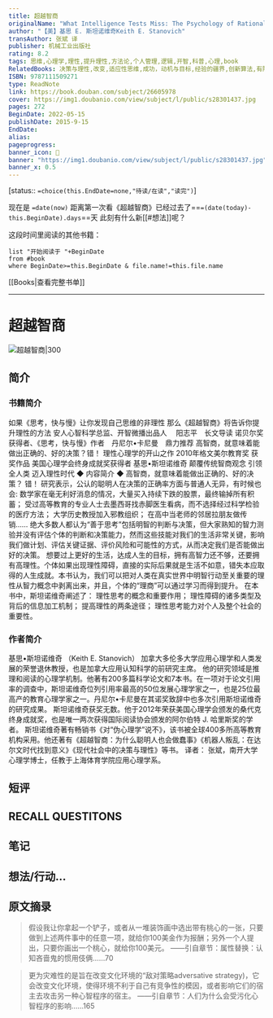 ```yaml
---
title: 超越智商
originalName: "What Intelligence Tests Miss: The Psychology of Rational Thought"
author: "【美】基思 E. 斯坦诺维奇Keith E. Stanovich"
transAuthor: 张斌 译
publisher: 机械工业出版社
rating: 8.2
tags: 思维,心理学,理性,提升理性,方法论,个人管理,逻辑,开智,科普,心理,book
RelatedBooks: 决策与理性,改变,适应性思维,成功，动机与目标,经验的疆界,创新算法,有限理性,认知心理学及其启示,思维与决策（第四版）,这才是心理学（第9版）
ISBN: 9787111509271
type: ReadNote
link: https://book.douban.com/subject/26605978
cover: https://img1.doubanio.com/view/subject/l/public/s28301437.jpg
pages: 272
BeginDate: 2022-05-15
publishDate: 2015-9-15
EndDate:
alias:
pageprogress:
banner_icon: 📖
banner: "https://img1.doubanio.com/view/subject/l/public/s28301437.jpg"
banner_x: 0.5
---
```

[status:: `=choice(this.EndDate=none,"待读/在读","读完")`]

现在是 `=date(now)`
距离第一次看《超越智商》已经过去了==`=(date(today)-this.BeginDate).days`==天
此刻有什么新[[#想法]]呢？


这段时间里阅读的其他书籍：

```dataview
list "开始阅读于 "+BeginDate
from #book 
where BeginDate>=this.BeginDate & file.name!=this.file.name
```

[[Books|查看完整书单]]

---
# 超越智商

![超越智商|300](https://img1.doubanio.com/view/subject/l/public/s28301437.jpg)

## 简介
### 书籍简介

如果《思考，快与慢》让你发现自己思维的非理性
那么《超越智商》将告诉你提升理性的方法
安人心智科学总监、开智微播出品人　 阳志平　长文导读
诺贝尔奖获得者、《思考，快与慢》作者　丹尼尔•卡尼曼　鼎力推荐
高智商，就意味着能做出正确的、好的决策？错！
理性心理学的开山之作
2010年格文美尔教育奖 获奖作品
美国心理学会终身成就奖获得者 基思•斯坦诺维奇
颠覆传统智商观念 引领全人类 迈入理性时代
◆ 内容简介 ◆
高智商，就意味着能做出正确的、好的决策？
错！
研究表示，公认的聪明人在决策的正确率方面与普通人无异，有时候也会:
数学家在毫无利好消息的情况，大量买入持续下跌的股票，最终输掉所有积蓄；
受过高等教育的专业人士去墨西哥找赤脚医生看病，而不选择经过科学检验的医疗方法；
大学历史教授加入邪教组织；
在高中当老师的邻居拉朋友做传销……
绝大多数人都认为“善于思考”包括明智的判断与决策，但大家熟知的智力测验并没有评估个体的判断和决策能力，然而这些技能对我们的生活非常关键，影响我们做计划、评估关键证据、评价风险和可能性的方式，从而决定我们是否能做出好的决策。
想要过上更好的生活，达成人生的目标，拥有高智力还不够，还要拥有高理性。个体如果出现理性障碍，直接的实际后果就是生活不如意，错失本应取得的人生成就。本书认为，我们可以把对人类在真实世界中明智行动至关重要的理性从智力概念中剥离出来，并且，个体的“理商”可以通过学习而得到提升。
在本书中，斯坦诺维奇阐述了：
理性思考的概念和重要作用；
理性障碍的诸多类型及背后的信息加工机制；
提高理性的两条途径；
理性思考能力对个人及整个社会的重要性。


### 作者简介

基思•斯坦诺维奇 （Keith E. Stanovich）
加拿大多伦多大学应用心理学和人类发展的荣誉退休教授，也是加拿大应用认知科学的前研究主席。
他的研究领域是推理和阅读的心理学机制。他著有200多篇科学论文和7本书。在一项对于论文引用率的调查中，斯坦诺维奇位列引用率最高的50位发展心理学家之一，也是25位最高产的教育心理学家之一。丹尼尔•卡尼曼在其诺奖致辞中也多次引用斯坦诺维奇的研究成果。
斯坦诺维奇获奖无数。他于2012年荣获美国心理学会颁发的桑代克终身成就奖，也是唯一两次获得国际阅读协会颁发的阿尔伯特 J. 哈里斯奖的学者。
斯坦诺维奇著有畅销书《对“伪心理学”说不》，该书被全球400多所高等教育机构采用。他还著有《超越智商：为什么聪明人也会做蠢事》《机器人叛乱：在达尔文时代找到意义》《现代社会中的决策与理性》等书。
译者：
张斌，南开大学心理学博士，任教于上海体育学院应用心理学系。


## 短评

## RECALL QUESTITONS

## 笔记

## 想法/行动...

## 原文摘录
> 假设我让你拿起一个铲子，或者从一堆装饰画中选出带有桃心的一张，只要做到上述两件事中的任意一项，就给你100美金作为报酬；另外一个人提出，只要你画出一个桃心，就给你100美元。
——引自章节：属性替换：认知吝啬鬼的惯用伎俩……70

> 更为灾难性的是旨在改变文化环境的“敌对策略adversative strategy)，它会改变文化环境，使得环境不利于自己有竞争性的模因，或者影响它们的宿主去攻击另一种心智程序的宿主。
——引自章节：人们为什么会受污化心智程序的影响……165

## 
